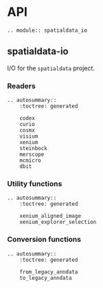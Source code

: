 # API

```{eval-rst}
.. module:: spatialdata_io
```

## spatialdata-io

I/O for the `spatialdata` project.

### Readers

```{eval-rst}
.. autosummary::
    :toctree: generated

    codex
    curio
    cosmx
    visium
    xenium
    steinbock
    merscope
    mcmicro
    dbit
```

### Utility functions

```{eval-rst}
.. autosummary::
    :toctree: generated

    xenium_aligned_image
    xenium_explorer_selection
```

### Conversion functions

```{eval-rst}
.. autosummary::
    :toctree: generated

    from_legacy_anndata
    to_legacy_anndata
```
